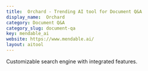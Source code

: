 ```yaml
---
title:  Orchard - Trending AI tool for Document Q&A
display_name:  Orchard
category: Document Q&A
category_slug: document-qa
key: mendable_ai
website: https://www.mendable.ai/
layout: aitool
---
```


Customizable search engine with integrated features.

